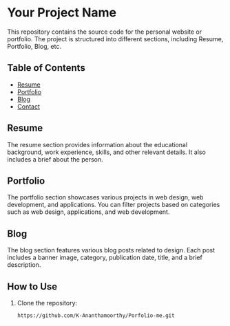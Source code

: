 # Your Project Name

This repository contains the source code for the personal website or portfolio. The project is structured into different sections, including Resume, Portfolio, Blog, etc.

## Table of Contents

- [Resume](#resume)
- [Portfolio](#portfolio)
- [Blog](#blog)
- [Contact](#contact)

## Resume

The resume section provides information about the educational background, work experience, skills, and other relevant details. It also includes a brief about the person.

## Portfolio

The portfolio section showcases various projects in web design, web development, and applications. You can filter projects based on categories such as web design, applications, and web development.

## Blog

The blog section features various blog posts related to design. Each post includes a banner image, category, publication date, title, and a brief description.

## How to Use

1. Clone the repository:

   ```bash
   https://github.com/K-Ananthamoorthy/Porfolio-me.git
   
